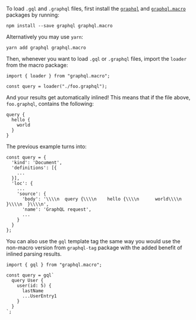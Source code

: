 To load `.gql` and `.graphql` files, first install the [`graphql`](https://www.npmjs.com/package/graphql) and [`graphql.macro`](https://www.npmjs.com/package/graphql.macro) packages by running:

    npm install --save graphql graphql.macro

Alternatively you may use `yarn`:

    yarn add graphql graphql.macro

Then, whenever you want to load `.gql` or `.graphql` files, import the `loader` from the macro package:

    import { loader } from "graphql.macro";

    const query = loader("./foo.graphql");

And your results get automatically inlined! This means that if the file above, `foo.graphql`, contains the following:

    query {
      hello {
        world
      }
    }

The previous example turns into:

    const query = {
      'kind': 'Document',
      'definitions': [{
        ...
      }],
      'loc': {
        ...
        'source': {
          'body': '\\\\n  query {\\\\n    hello {\\\\n      world\\\\n    }\\\\n  }\\\\n',
          'name': 'GraphQL request',
          ...
        }
      }
    };

You can also use the `gql` template tag the same way you would use the non-macro version from `graphql-tag` package with the added benefit of inlined parsing results.

    import { gql } from "graphql.macro";

    const query = gql`
      query User {
        user(id: 5) {
          lastName
          ...UserEntry1
        }
      }
    `;
